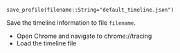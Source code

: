 ```
save_profile(filename::String="default_timeline.json")
```

Save the timeline information to file `filename`. 

  * Open Chrome and navigate to chrome://tracing
  * Load the timeline file
